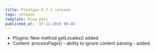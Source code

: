 ```yaml
---
title: Flextype 0.7.1 release
tags: release
template: blog-post
published_at: '17-11-2018 09:46'
---
```


* Plugins: New method getLocales() added
* Content: processPage() - ability to ignore content parsing - added.
